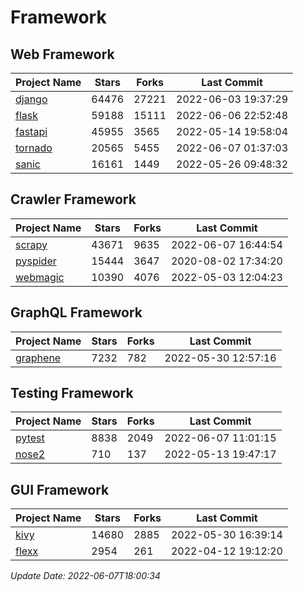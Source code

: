 # Framework

## Web Framework
| Project Name | Stars | Forks | Last Commit |
| ------------ | ----- | ----- | ----------- |
| [django](https://github.com/django/django) | 64476 | 27221 | 2022-06-03 19:37:29 |
| [flask](https://github.com/pallets/flask) | 59188 | 15111 | 2022-06-06 22:52:48 |
| [fastapi](https://github.com/tiangolo/fastapi) | 45955 | 3565 | 2022-05-14 19:58:04 |
| [tornado](https://github.com/tornadoweb/tornado) | 20565 | 5455 | 2022-06-07 01:37:03 |
| [sanic](https://github.com/sanic-org/sanic) | 16161 | 1449 | 2022-05-26 09:48:32 |

## Crawler Framework
| Project Name | Stars | Forks | Last Commit |
| ------------ | ----- | ----- | ----------- |
| [scrapy](https://github.com/scrapy/scrapy) | 43671 | 9635 | 2022-06-07 16:44:54 |
| [pyspider](https://github.com/binux/pyspider) | 15444 | 3647 | 2020-08-02 17:34:20 |
| [webmagic](https://github.com/code4craft/webmagic) | 10390 | 4076 | 2022-05-03 12:04:23 |

## GraphQL Framework
| Project Name | Stars | Forks | Last Commit |
| ------------ | ----- | ----- | ----------- |
| [graphene](https://github.com/graphql-python/graphene) | 7232 | 782 | 2022-05-30 12:57:16 |

## Testing Framework
| Project Name | Stars | Forks | Last Commit |
| ------------ | ----- | ----- | ----------- |
| [pytest](https://github.com/pytest-dev/pytest) | 8838 | 2049 | 2022-06-07 11:01:15 |
| [nose2](https://github.com/nose-devs/nose2) | 710 | 137 | 2022-05-13 19:47:17 |

## GUI Framework
| Project Name | Stars | Forks | Last Commit |
| ------------ | ----- | ----- | ----------- |
| [kivy](https://github.com/kivy/kivy) | 14680 | 2885 | 2022-05-30 16:39:14 |
| [flexx](https://github.com/flexxui/flexx) | 2954 | 261 | 2022-04-12 19:12:20 |

*Update Date: 2022-06-07T18:00:34*